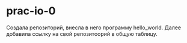 # prac-io-0
Создала репозиторий, внесла в него программу hello_world. Далее добавила ссылку на свой репозитоорий в общую таблицу.
